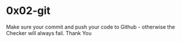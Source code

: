 # 0x02-git
Make sure your commit and push your code to Github - otherwise the Checker will always fail.
Thank You
